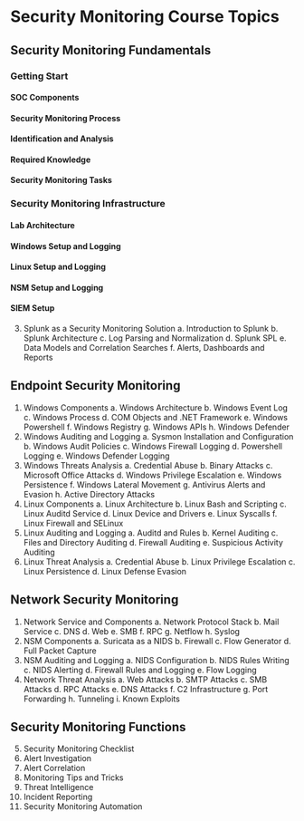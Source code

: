 # Security Monitoring Course Topics
## Security Monitoring Fundamentals

### Getting Start
#### SOC Components
#### Security Monitoring Process
#### Identification and Analysis
#### Required Knowledge
#### Security Monitoring Tasks
### Security Monitoring Infrastructure
#### Lab Architecture
#### Windows Setup and Logging
#### Linux Setup and Logging
#### NSM Setup and Logging
#### SIEM Setup
3.	Splunk as a Security Monitoring Solution
  a.	Introduction to Splunk
  b.	Splunk Architecture
  c.	Log Parsing and Normalization
  d.	Splunk SPL
  e.	Data Models and Correlation Searches
  f.	Alerts, Dashboards and Reports 
## Endpoint Security Monitoring
1.	Windows Components
  a.	Windows Architecture
  b.	Windows Event Log
  c.	Windows Process
  d.	COM Objects and .NET Framework
  e.	Windows Powershell
  f.	Windows Registry
  g.	Windows APIs
  h.	Windows Defender
2.	Windows Auditing and Logging
  a.	Sysmon Installation and Configuration
  b.	Windows Audit Policies
  c.	Windows Firewall Logging
  d.	Powershell Logging
  e.	Windows Defender Logging
3.	Windows Threats Analysis
  a.	Credential Abuse
  b.	Binary Attacks
  c.	Microsoft Office Attacks
  d.	Windows Privilege Escalation
  e.	Windows Persistence 
  f.	Windows Lateral Movement
  g.	Antivirus Alerts and Evasion
  h.	Active Directory Attacks
4.	Linux Components
  a.	Linux Architecture
  b.	Linux Bash and Scripting
  c.	Linux Auditd Service
  d.	Linux Device and Drivers
  e.	Linux Syscalls
  f.	Linux Firewall and SELinux
5.	Linux Auditing and Logging
  a.	Auditd and Rules
  b.	Kernel Auditing
  c.	Files and Directory Auditing
  d.	Firewall Auditing
  e.	Suspicious Activity Auditing
6.	Linux Threat Analysis
  a.	Credential Abuse
  b.	Linux Privilege Escalation
  c.	Linux Persistence
  d.	Linux Defense Evasion 
## Network Security Monitoring
1.	Network Service and Components
  a.	Network Protocol Stack
  b.	Mail Service
  c.	DNS
  d.	Web
  e.	SMB
  f.	RPC
  g.	Netflow
  h.	Syslog
2.	NSM Components
  a.	Suricata as a NIDS
  b.	Firewall
  c.	Flow Generator
  d.	Full Packet Capture
3.	NSM Auditing and Logging
  a.	NIDS Configuration
  b.	NIDS Rules Writing
  c.	NIDS Alerting
  d.	Firewall Rules and Logging
  e.	Flow Logging
4.	Network Threat Analysis 
  a.	Web Attacks
  b.	SMTP Attacks
  c.	SMB Attacks
  d.	RPC Attacks
  e.	DNS Attacks
  f.	C2 Infrastructure
  g.	Port Forwarding
  h.	Tunneling
  i.	Known Exploits 
## Security Monitoring Functions
5.	Security Monitoring Checklist
6.	Alert Investigation
7.	Alert Correlation
8.	Monitoring Tips and Tricks
9.	Threat Intelligence
10.	Incident Reporting
11.	Security Monitoring Automation
